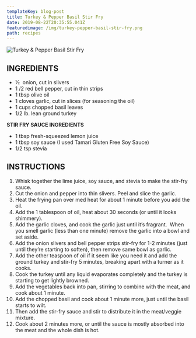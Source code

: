 ```yaml
---
templateKey: blog-post
title: Turkey & Pepper Basil Stir Fry
date: 2019-08-22T20:35:55.041Z
featuredimage: /img/turkey-pepper-basil-stir-fry.png
path: recipes
---
```

![Turkey & Pepper Basil Stir Fry](/img/turkey-pepper-basil-stir-fry.png)

## INGREDIENTS

* ½  onion, cut in slivers
* 1 /2 red bell pepper, cut in thin strips
* 1 tbsp olive oil
* 1 cloves garlic, cut in slices (for seasoning the oil)
* 1 cups chopped basil leaves
* 1/2 lb. lean ground turkey

**STIR FRY SAUCE INGREDIENTS**

* 1 tbsp fresh-squeezed lemon juice
* 1 tbsp soy sauce (I used Tamari Gluten Free Soy Sauce)
* 1/2 tsp stevia

## INSTRUCTIONS

1. Whisk together the lime juice, soy sauce, and stevia to make the stir-fry sauce.
2. Cut the onion and pepper into thin slivers. Peel and slice the garlic.
3. Heat the frying pan over med heat for about 1 minute before you add the oil.
4. Add the 1 tablespoon of oil, heat about 30 seconds (or until it looks shimmery).
5. Add the garlic cloves, and cook the garlic just until it’s fragrant.  When you smell garlic (less than one minute) remove the garlic into a bowl and set aside.
6. Add the onion slivers and bell pepper strips stir-fry for 1-2 minutes (just until they’re starting to soften), then remove same bowl as garlic.
7. Add the other teaspoon of oil if it seem like you need it and add the ground turkey and stir-fry 5 minutes, breaking apart with a turner as it cooks.
8. Cook the turkey until any liquid evaporates completely and the turkey is starting to get lightly browned.
9. Add the vegetables back into pan, stirring to combine with the meat, and cook about 1 minute.
10. Add the chopped basil and cook about 1 minute more, just until the basil starts to wilt.
11. Then add the stir-fry sauce and stir to distribute it in the meat/veggie mixture.
12. Cook about 2 minutes more, or until the sauce is mostly absorbed into the meat and the whole dish is hot.
